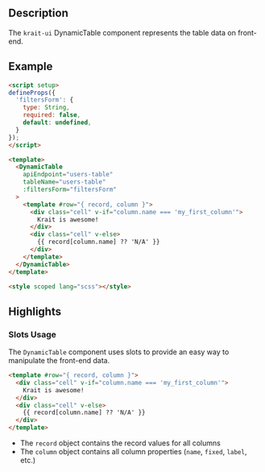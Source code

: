 ## Description
The `krait-ui` DynamicTable component represents the table data on front-end.

## Example

```html
<script setup>
defineProps({
  'filtersForm': {
    type: String,
    required: false,
    default: undefined,
  }
});
</script>

<template>
  <DynamicTable
    apiEndpoint="users-table"
    tableName="users-table"
    :filtersForm="filtersForm"
  >
    <template #row="{ record, column }">
      <div class="cell" v-if="column.name === 'my_first_column'">
        Krait is awesome!
      </div>
      <div class="cell" v-else>
        {{ record[column.name] ?? 'N/A' }}
      </div>
    </template>
  </DynamicTable>
</template>

<style scoped lang="scss"></style>
```

## Highlights

### Slots Usage
The `DynamicTable` component uses slots to provide an easy way to manipulate the front-end data.

```html
<template #row="{ record, column }">
  <div class="cell" v-if="column.name === 'my_first_column'">
    Krait is awesome!
  </div>
  <div class="cell" v-else>
    {{ record[column.name] ?? 'N/A' }}
  </div>
</template>
```

- The `record` object contains the record values for all columns
- The `column` object contains all column properties (`name`, `fixed`, `label`, etc.)
